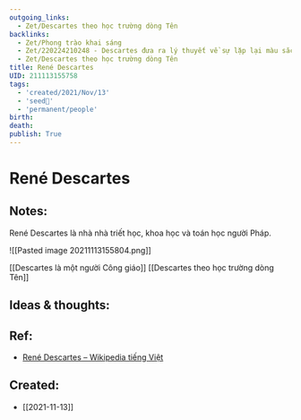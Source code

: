 ```yaml
---
outgoing_links:
  - Zet/Descartes theo học trường dòng Tên
backlinks:
  - Zet/Phong trào khai sáng
  - Zet/220224210248 - Descartes đưa ra lý thuyết về sự lặp lại màu sắc cầu vồng
  - Zet/Descartes theo học trường dòng Tên
title: René Descartes
UID: 211113155758
tags:
  - 'created/2021/Nov/13'
  - 'seed🥜'
  - 'permanent/people'
birth: 
death: 
publish: True
---
```

# René Descartes

## Notes:
René Descartes là nhà nhà triết học, khoa học và toán học người Pháp.

![[Pasted image 20211113155804.png]]

[[Descartes là một người Công giáo]]
[[Descartes theo học trường dòng Tên]]

## Ideas & thoughts:

## Ref:
- [René Descartes – Wikipedia tiếng Việt](https://vi.wikipedia.org/wiki/Ren%C3%A9_Descartes)
## Created:
- [[2021-11-13]]
